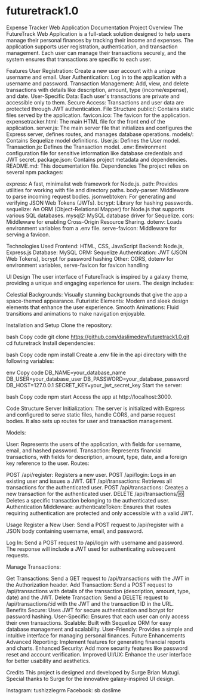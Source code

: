 # futuretrack1.0
Expense Tracker Web Application Documentation
Project Overview
The FutureTrack Web Application is a full-stack solution designed to help users manage their personal finances by tracking their income and expenses. The application supports user registration, authentication, and transaction management. Each user can manage their transactions securely, and the system ensures that transactions are specific to each user.

Features
User Registration: Create a new user account with a unique username and email.
User Authentication: Log in to the application with a username and password.
Transaction Management: Add, view, and delete transactions with details like description, amount, type (income/expense), and date.
User-Specific Data: Each user's transactions are private and accessible only to them.
Secure Access: Transactions and user data are protected through JWT authentication.
File Structure
public/: Contains static files served by the application.
favicon.ico: The favicon for the application.
expensetracker.html: The main HTML file for the front end of the application.
server.js: The main server file that initializes and configures the Express server, defines routes, and manages database operations.
models/: Contains Sequelize model definitions.
User.js: Defines the User model.
Transaction.js: Defines the Transaction model.
.env: Environment configuration file for sensitive information like database credentials and JWT secret.
package.json: Contains project metadata and dependencies.
README.md: This documentation file.
Dependencies
The project relies on several npm packages:

express: A fast, minimalist web framework for Node.js.
path: Provides utilities for working with file and directory paths.
body-parser: Middleware to parse incoming request bodies.
jsonwebtoken: For generating and verifying JSON Web Tokens (JWTs).
bcrypt: Library for hashing passwords.
sequelize: An ORM (Object-Relational Mapper) for Node.js that supports various SQL databases.
mysql2: MySQL database driver for Sequelize.
cors: Middleware for enabling Cross-Origin Resource Sharing.
dotenv: Loads environment variables from a .env file.
serve-favicon: Middleware for serving a favicon.

Technologies Used
Frontend: HTML, CSS, JavaScript
Backend: Node.js, Express.js
Database: MySQL
ORM: Sequelize
Authentication: JWT (JSON Web Tokens), bcrypt for password hashing
Other: CORS, dotenv for environment variables, serve-favicon for favicon handling

UI Design
The user interface of FutureTrack is inspired by a galaxy theme, providing a unique and engaging experience for users. The design includes:

Celestial Backgrounds: Visually stunning backgrounds that give the app a space-themed appearance.
Futuristic Elements: Modern and sleek design elements that enhance the user experience.
Smooth Animations: Fluid transitions and animations to make navigation enjoyable.



Installation and Setup
Clone the repository:

bash
Copy code
git clone https://github.com/daslimedev/futuretrack1.0.git 
cd futuretrack
Install dependencies:

bash
Copy code
npm install
Create a .env file in the api directory with the following variables:

env
Copy code
DB_NAME=your_database_name
DB_USER=your_database_user
DB_PASSWORD=your_database_password
DB_HOST=127.0.0.1
SECRET_KEY=your_jwt_secret_key
Start the server:

bash
Copy code
npm start
Access the app at http://localhost:3000.

Code Structure
Server Initialization:
The server is initialized with Express and configured to serve static files, handle CORS, and parse request bodies. It also sets up routes for user and transaction management.

Models:

User: Represents the users of the application, with fields for username, email, and hashed password.
Transaction: Represents financial transactions, with fields for description, amount, type, date, and a foreign key reference to the user.
Routes:

POST /api/register: Registers a new user.
POST /api/login: Logs in an existing user and issues a JWT.
GET /api/transactions: Retrieves all transactions for the authenticated user.
POST /api/transactions: Creates a new transaction for the authenticated user.
DELETE /api/transactions/:id: Deletes a specific transaction belonging to the authenticated user.
Authentication Middleware:
authenticateToken: Ensures that routes requiring authentication are protected and only accessible with a valid JWT.

Usage
Register a New User:
Send a POST request to /api/register with a JSON body containing username, email, and password.

Log In:
Send a POST request to /api/login with username and password. The response will include a JWT used for authenticating subsequent requests.

Manage Transactions:

Get Transactions: Send a GET request to /api/transactions with the JWT in the Authorization header.
Add Transaction: Send a POST request to /api/transactions with details of the transaction (description, amount, type, date) and the JWT.
Delete Transaction: Send a DELETE request to /api/transactions/:id with the JWT and the transaction ID in the URL.
Benefits
Secure: Uses JWT for secure authentication and bcrypt for password hashing.
User-Specific: Ensures that each user can only access their own transactions.
Scalable: Built with Sequelize ORM for easy database management and scalability.
User-Friendly: Provides a simple and intuitive interface for managing personal finances.
Future Enhancements
Advanced Reporting: Implement features for generating financial reports and charts.
Enhanced Security: Add more security features like password reset and account verification.
Improved UI/UX: Enhance the user interface for better usability and aesthetics.

Credits
This project is designed and developed by Surge Brian Mutugi. Special thanks to Surge for the innovative galaxy-inspired UI design.

Instagram: tushizzlegrm
Facebook: sb daslime
